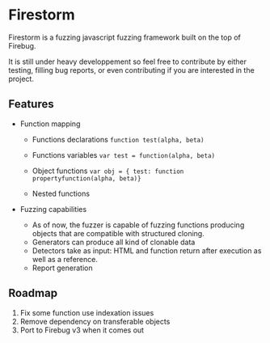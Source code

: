 Firestorm
=========

Firestorm is a fuzzing javascript fuzzing framework built on the top of Firebug.

It is still under heavy developpement so feel free to contribute by either testing, filling bug reports, or even contributing if you are interested in the project.

Features
--------

* Function mapping
    * Functions declarations `function test(alpha, beta)`
    * Functions variables `var test = function(alpha, beta)`
    * Object functions `var obj = { test: function propertyfunction(alpha, beta)}`
    
    * Nested functions
    
* Fuzzing capabilities
    * As of now, the fuzzer is capable of fuzzing functions producing objects that are compatible with structured
      cloning.
    * Generators can produce all kind of clonable data
    * Detectors take as input: HTML and function return after execution as well as a reference.
    * Report generation
    
Roadmap
-------

1. Fix some function use indexation issues
2. Remove dependency on transferable objects
3. Port to Firebug v3 when it comes out